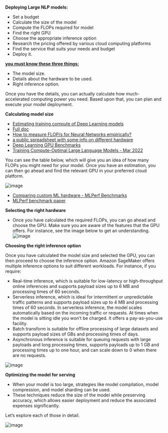 <b>Deploying Large NLP models:</b>
  -   Set a budget
  -   Calculate the size of the model 
  -   Compute the FLOPs required for model
  -   Find the right GPU
  -   Choose the appropriate inference option 
  -   Research the pricing offered by various cloud computing platforms
  -   Find the service that suits your needs and budget
  -   Deploy it. 

[<b>you must know these three things:</b>](https://neptune.ai/blog/nlp-models-infrastructure-cost-optimization)

  - The model size.
  - Details about the hardware to be used.
  - Right inference option.

Once you have the details, you can actually calculate how much-accelerated computing power you need. Based upon that, you can plan and execute your model deployment. 

<b>Calculating model size</b>

 - [Estimating training compute of Deep Learning models](https://www.lesswrong.com/posts/HvqQm6o8KnwxbdmhZ/estimating-training-compute-of-deep-learning-models)
 - [Full doc](https://docs.google.com/document/d/1J2BX9jkE5nN5EA1zYRN0lHhdCf1YkiFERc_nwiYqCOA/edit)
 - [How to measure FLOP/s for Neural Networks empirically?](https://www.lesswrong.com/posts/jJApGWG95495pYM7C/how-to-measure-flop-s-for-neural-networks-empirically)
 - [ a public spreadsheet with some info on different hardware](https://docs.google.com/spreadsheets/d/1AAIebjNsnJj_uKALHbXNfn3_YsT6sHXtCU0q7OIPuc4/edit#gid=0)
 - [Deep Learning GPU Benchmarks](https://lambdalabs.com/gpu-benchmarks)
 - [Training Compute-Optimal Large Language Models - Mar 2022](https://arxiv.org/pdf/2203.15556.pdf)

You can see the table below, which will give you an idea of how many FLOPs you might need for your model. Once you have an estimation, you can then go ahead and find the relevant GPU in your preferred cloud platform. 

![image](https://github.com/harirajeev/learn_LLMS/assets/13446418/67ea79a6-2409-43fb-8f54-a10599038d01)

- [Comparing custom ML hardware - MLPerf Benchmarks ](https://mlcommons.org/en/training-normal-11/)
- [MLPerf benchmark paper](https://arxiv.org/pdf/1910.01500.pdf)

<b>Selecting the right hardware</b>

  -  Once you have calculated the required FLOPs, you can go ahead and choose the GPU. Make sure you are aware of the features that the GPU offers. For instance, see the image below to get an understanding.
   ![image](https://github.com/harirajeev/learn_LLMS/assets/13446418/39bcebea-1788-49ee-bba8-3fe0f0423ffc)

<b>Choosing the right inference option</b>

Once you have calculated the model size and selected the GPU, you can then proceed to choose the inference option. Amazon SageMaker offers multiple inference options to suit different workloads. For instance, if you require:

  -   Real-time inference, which is suitable for low-latency or high-throughput online inferences and supports payload sizes up to 6 MB and processing times of 60 seconds.
  -   Serverless inference, which is ideal for intermittent or unpredictable traffic patterns and supports payload sizes up to 4 MB and processing times of 60 seconds. In serverless inference, the model scales automatically based on the incoming traffic or requests. At times when the model is sitting idle you won’t be charged. It offers a pay-as-you-use facility. 
  -  Batch transform is suitable for offline processing of large datasets and supports payload sizes of GBs and processing times of days. 
  -  Asynchronous inference is suitable for queuing requests with large payloads and long processing times, supports payloads up to 1 GB and processing times up to one hour, and can scale down to 0 when there are no requests.

  ![image](https://github.com/harirajeev/learn_LLMS/assets/13446418/8e134876-7e9b-442c-9115-61b467a34974)

<b>Optimizing the model for serving</b>

  -   When your model is too large, strategies like model compilation, model compression, and model sharding can be used.
  -   These techniques reduce the size of the model while preserving accuracy, which allows easier deployment and reduce the associated expenses significantly. 

Let’s explore each of those in detail. 

![image](https://github.com/harirajeev/learn_LLMS/assets/13446418/89ee3b92-37a3-4a3c-8c16-0c8dc050005f)


